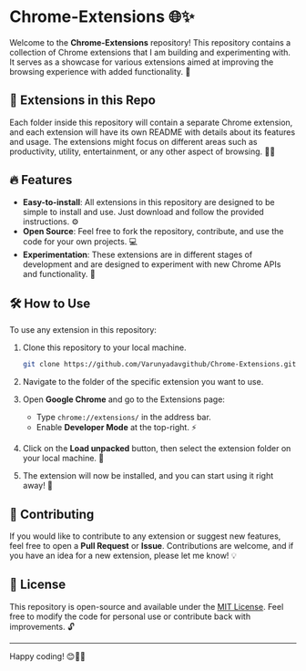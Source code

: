# **Chrome-Extensions** 🌐✨

Welcome to the **Chrome-Extensions** repository! This repository contains a collection of Chrome extensions that I am building and experimenting with. It serves as a showcase for various extensions aimed at improving the browsing experience with added functionality. 🚀

## 📂 Extensions in this Repo

Each folder inside this repository will contain a separate Chrome extension, and each extension will have its own README with details about its features and usage. The extensions might focus on different areas such as productivity, utility, entertainment, or any other aspect of browsing. 🔧🎯

## 🔥 Features

- **Easy-to-install**: All extensions in this repository are designed to be simple to install and use. Just download and follow the provided instructions. ⚙️
- **Open Source**: Feel free to fork the repository, contribute, and use the code for your own projects. 💻
- **Experimentation**: These extensions are in different stages of development and are designed to experiment with new Chrome APIs and functionality. 🔬

## 🛠️ How to Use

To use any extension in this repository:

1. Clone this repository to your local machine.
   ```bash
   git clone https://github.com/Varunyadavgithub/Chrome-Extensions.git
   ```

2. Navigate to the folder of the specific extension you want to use.

3. Open **Google Chrome** and go to the Extensions page:

   - Type `chrome://extensions/` in the address bar.
   - Enable **Developer Mode** at the top-right. ⚡

4. Click on the **Load unpacked** button, then select the extension folder on your local machine. 📁

5. The extension will now be installed, and you can start using it right away! 🎉

## 🤝 Contributing

If you would like to contribute to any extension or suggest new features, feel free to open a **Pull Request** or **Issue**. Contributions are welcome, and if you have an idea for a new extension, please let me know! 💡

## 📜 License

This repository is open-source and available under the [MIT License](LICENSE). Feel free to modify the code for personal use or contribute back with improvements. 🔓

---

Happy coding! 😊👨‍💻

